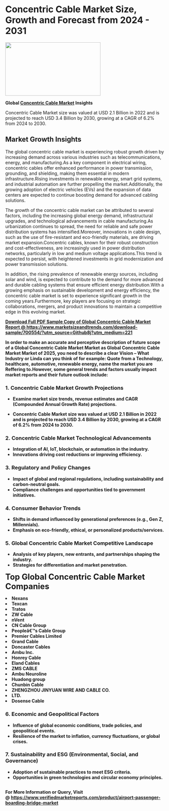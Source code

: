 <H1>Concentric Cable Market Size, Growth and Forecast from 2024 - 2031</H1><img class="aligncenter size-medium wp-image-584254" src="https://thirdeyenews.in/wp-content/uploads/2024/09/Global-Market-Research-300x168.jpeg" alt="" width="300" height="168" /><p><strong>Global&nbsp;<a href="https://www.marketsizeandtrends.com/download-sample/700554/?utm_source=Github8j?utm_medium=221">Concentric Cable Market</a> Insights</strong></p><p>Concentric Cable Market size was valued at USD 2.1 Billion in 2022 and is projected to reach USD 3.4 Billion by 2030, growing at a CAGR of 6.2% from 2024 to 2030.</p><p><h2>Market Growth Insights</h2> <p>The global concentric cable market is experiencing robust growth driven by increasing demand across various industries such as telecommunications, energy, and manufacturing.As a key component in electrical wiring, concentric cables offer enhanced performance in power transmission, grounding, and shielding, making them essential in modern infrastructure.Rising investments in renewable energy, smart grid systems, and industrial automation are further propelling the market.Additionally, the growing adoption of electric vehicles (EVs) and the expansion of data centers are expected to continue boosting demand for advanced cabling solutions.</p> <p><strong><a href="#"></a></strong></p> <p>The growth of the concentric cable market can be attributed to several factors, including the increasing global energy demand, infrastructural upgrades, and technological advancements in cable manufacturing.As urbanization continues to spread, the need for reliable and safe power distribution systems has intensified.Moreover, innovations in cable design, such as the use of fire-resistant and eco-friendly materials, are driving market expansion.Concentric cables, known for their robust construction and cost-effectiveness, are increasingly used in power distribution networks, particularly in low and medium voltage applications.This trend is expected to persist, with heightened investments in grid modernization and power transmission solutions.</p> <p>In addition, the rising prevalence of renewable energy sources, including solar and wind, is expected to contribute to the demand for more advanced and durable cabling systems that ensure efficient energy distribution.With a growing emphasis on sustainable development and energy efficiency, the concentric cable market is set to experience significant growth in the coming years.Furthermore, key players are focusing on strategic collaborations, mergers, and product innovations to maintain a competitive edge in this evolving market.</p> <p><strong><a href="#"></p><p><span class=""><strong>Download Full PDF Sample Copy of Global Concentric Cable Market Report</strong> @ <a href="https://www.marketsizeandtrends.com/download-sample/700554/?utm_source=Github8j?utm_medium=221" target="_blank">https://www.marketsizeandtrends.com/download-sample/700554/?utm_source=Github8j?utm_medium=221</a></span></p><p>In order to make an accurate and perceptive description of future scope of a Global&nbsp;Concentric Cable Market Market as Global&nbsp;Concentric Cable Market Market of 2025, you need to describe a clear Vision &ndash; What Industry or Linda can you think of for example: Quote from a Technology, healthcare, automotive, renewable energy, name the market you are Reffering to.However, some general trends and factors usually impact market reports and their future outlook include:</p><h3>1.&nbsp;<strong>Concentric Cable Market Growth Projections</strong></h3><ul><li>Examine market size trends, revenue estimates and CAGR (Compounded Annual Growth Rate) projections.</li><li><p>Concentric Cable Market size was valued at USD 2.1 Billion in 2022 and is projected to reach USD 3.4 Billion by 2030, growing at a CAGR of 6.2% from 2024 to 2030.</p></li></ul><h3>2.&nbsp;<strong>Concentric Cable Market Technological Advancements</strong></h3><ul><li>Integration of AI, IoT, blockchain, or automation in the industry.</li><li>Innovations driving cost reductions or improving efficiency.</li></ul><h3>3.&nbsp;<strong>Regulatory and Policy Changes</strong></h3><ul><li>Impact of global and regional regulations, including sustainability and carbon-neutral goals.</li><li>Compliance challenges and opportunities tied to government initiatives.</li></ul><h3>4.&nbsp;<strong>Consumer Behavior Trends</strong></h3><ul><li>Shifts in demand influenced by generational preferences (e.g., Gen Z, Millennials).</li><li>Emphasis on eco-friendly, ethical, or personalized products/services.</li></ul><h3>5.&nbsp;<strong>Global Concentric Cable Market Competitive Landscape</strong></h3><ul><li>Analysis of key players, new entrants, and partnerships shaping the industry.</li><li>Strategies for differentiation and market penetration.</li></ul><p data-pm-slice="1 1 []"><span style="color: inherit; font-family: inherit; font-size: 25px;">Top Global Concentric Cable Market Companies</span></p><div class="" data-test-id=""><p><li>Nexans</li><li> Texcan</li><li> Tratos</li><li> ZW Cable</li><li> nVent</li><li> CN Cable Group</li><li> Peopleâ€™s Cable Group</li><li> Premier Cables Limited</li><li> Grand Cable</li><li> Doncaster Cables</li><li> Ambu Inc.</li><li> Honrey Cable</li><li> Eland Cables</li><li> ZMS CABLE</li><li> Ambu Neuroline</li><li> Huadong group</li><li> Chunbin Cable</li><li> ZHENGZHOU JINYUAN WIRE AND CABLE CO.</li><li> LTD.</li><li> Dosense Cable</li></p></div><h3>6.&nbsp;<strong>Economic and Geopolitical Factors</strong></h3><ul><li>Influence of global economic conditions, trade policies, and geopolitical events.</li><li>Resilience of the market to inflation, currency fluctuations, or global crises.</li></ul><h3>7.&nbsp;<strong>Sustainability and ESG (Environmental, Social, and Governance)</strong></h3><ul><li>Adoption of sustainable practices to meet ESG criteria.</li><li>Opportunities in green technologies and circular economy principles.</li></ul><h2><strong style="font-size: 14px;">For More Information or Query, Visit @&nbsp;</strong><a style="background-color: #ffffff; font-size: 14px;" href="https://www.marketsizeandtrends.com/report/concentric-cable-market/" target="_blank">https://www.verifiedmarketreports.com/product/airport-passenger-boarding-bridge-market</a></h2>